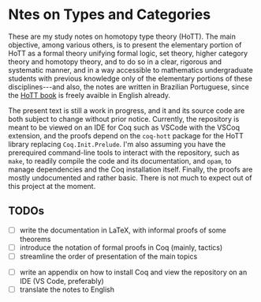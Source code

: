 # Ntes on Types and Categories

These are my study notes on homotopy type theory (HoTT). The main objective, among various others, is to present the elementary portion of HoTT as a formal theory unifying formal logic, set theory, higher category theory and homotopy theory, and to do so in a clear, rigorous and systematic manner, and in a way accessible to mathematics undergraduate students with previous knowledge only of the elementary portions of these disciplines---and also, the notes are written in Brazilian Portuguese, since the [HoTT book](https://homotopytypetheory.org/book/) is freely avaible in English already.

The present text is still a work in progress, and it and its source code are both subject to change without prior notice. Currently, the repository is meant to be viewed on an IDE for Coq such as VSCode with the VSCoq extension, and the proofs depend on the `coq-hott` package for the HoTT library replacing `Coq.Init.Prelude`. I'm also assuming you have the prerequired command-line tools to interact with the repository, such as `make`, to readily compile the code and its documentation, and `opam`, to manage dependencies and the Coq installation itself. Finally, the proofs are mostly undocumented and rather basic. There is not much to expect out of this project at the moment.

## TODOs

- [ ] write the documentation in LaTeX, with informal proofs of some theorems
- [ ] introduce the notation of formal proofs in Coq (mainly, tactics)
- [ ] streamline the order of presentation of the main topics
<!--
  primitives -> paths
             -> equivalences
             -> univalence 
             -> propositions, sets, higher grupoids, homotopy types
             -> logic, set theory, higher category theory, homotopy theory
--->
- [ ] write an appendix on how to install Coq and view the repository on an IDE (VS Code, preferably)
- [ ] translate the notes to English
